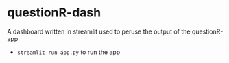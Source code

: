 # questionR-dash
A dashboard written in streamlit used to peruse the output of the questionR-app

- `streamlit run app.py` to run the app